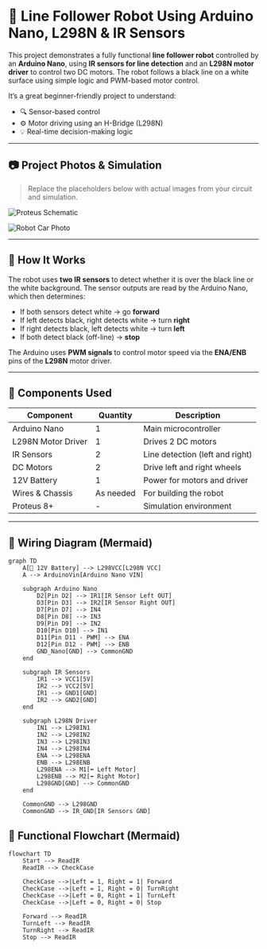 # 🤖 Line Follower Robot Using Arduino Nano, L298N & IR Sensors

This project demonstrates a fully functional **line follower robot** controlled by an **Arduino Nano**, using **IR sensors for line detection** and an **L298N motor driver** to control two DC motors. The robot follows a black line on a white surface using simple logic and PWM-based motor control.

It’s a great beginner-friendly project to understand:
- 🔍 Sensor-based control
- ⚙️ Motor driving using an H-Bridge (L298N)
- 💡 Real-time decision-making logic

---

## 📷 Project Photos & Simulation

> Replace the placeholders below with actual images from your circuit and simulation.

![Proteus Schematic](![image](https://github.com/user-attachments/assets/26733727-50bb-46ba-91f5-9f2b37d93f60)
)

![Robot Car Photo](./images/robot_car_photo.jpg)

---

## 🧠 How It Works

The robot uses **two IR sensors** to detect whether it is over the black line or the white background. The sensor outputs are read by the Arduino Nano, which then determines:

- If both sensors detect white → go **forward**
- If left detects black, right detects white → turn **right**
- If right detects black, left detects white → turn **left**
- If both detect black (off-line) → **stop**

The Arduino uses **PWM signals** to control motor speed via the **ENA/ENB** pins of the **L298N** motor driver.

---

## 🧱 Components Used

| Component         | Quantity | Description                       |
|------------------|----------|-----------------------------------|
| Arduino Nano     | 1        | Main microcontroller              |
| L298N Motor Driver | 1        | Drives 2 DC motors                |
| IR Sensors       | 2        | Line detection (left and right)   |
| DC Motors        | 2        | Drive left and right wheels       |
| 12V Battery      | 1        | Power for motors and driver       |
| Wires & Chassis  | As needed | For building the robot            |
| Proteus 8+       | -        | Simulation environment            |

---

## 📡 Wiring Diagram (Mermaid)

```mermaid
graph TD
    A[🔋 12V Battery] --> L298VCC[L298N VCC]
    A --> ArduinoVin[Arduino Nano VIN]

    subgraph Arduino Nano
        D2[Pin D2] --> IR1[IR Sensor Left OUT]
        D3[Pin D3] --> IR2[IR Sensor Right OUT]
        D7[Pin D7] --> IN4
        D8[Pin D8] --> IN3
        D9[Pin D9] --> IN2
        D10[Pin D10] --> IN1
        D11[Pin D11 - PWM] --> ENA
        D12[Pin D12 - PWM] --> ENB
        GND_Nano[GND] --> CommonGND
    end

    subgraph IR Sensors
        IR1 --> VCC1[5V]
        IR2 --> VCC2[5V]
        IR1 --> GND1[GND]
        IR2 --> GND2[GND]
    end

    subgraph L298N Driver
        IN1 --> L298IN1
        IN2 --> L298IN2
        IN3 --> L298IN3
        IN4 --> L298IN4
        ENA --> L298ENA
        ENB --> L298ENB
        L298ENA --> M1[⬅️ Left Motor]
        L298ENB --> M2[➡️ Right Motor]
        L298GND[GND] --> CommonGND
    end

    CommonGND --> L298GND
    CommonGND --> IR_GND[IR Sensors GND]
```
## 🧠 Functional Flowchart (Mermaid)

```mermaid
flowchart TD
    Start --> ReadIR
    ReadIR --> CheckCase

    CheckCase -->|Left = 1, Right = 1| Forward
    CheckCase -->|Left = 1, Right = 0| TurnRight
    CheckCase -->|Left = 0, Right = 1| TurnLeft
    CheckCase -->|Left = 0, Right = 0| Stop

    Forward --> ReadIR
    TurnLeft --> ReadIR
    TurnRight --> ReadIR
    Stop --> ReadIR


```
